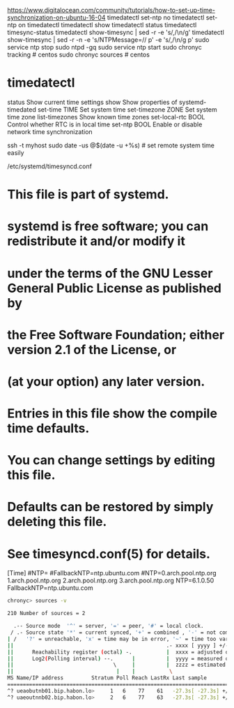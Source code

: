 https://www.digitalocean.com/community/tutorials/how-to-set-up-time-synchronization-on-ubuntu-16-04
timedatectl set-ntp no
timedatectl set-ntp on
timedatectl
timedatectl show
timedatectl status
timedatectl timesync-status
timedatectl show-timesync | sed -r -e 's/,/\n/g'
timedatectl show-timesync | sed -r -n -e 's/NTPMessage=// p' -e 's/,/\n/g p'
sudo service ntp stop
sudo ntpd -gq
sudo service ntp start
sudo chronyc tracking # centos
sudo chronyc sources  # centos

# timedatectl
  status                   Show current time settings
  show                     Show properties of systemd-timedated
  set-time TIME            Set system time
  set-timezone ZONE        Set system time zone
  list-timezones           Show known time zones
  set-local-rtc BOOL       Control whether RTC is in local time
  set-ntp BOOL             Enable or disable network time synchronization

ssh -t myhost sudo date -us @$(date -u +%s) # set remote system time easily


/etc/systemd/timesyncd.conf
#  This file is part of systemd.
#
#  systemd is free software; you can redistribute it and/or modify it
#  under the terms of the GNU Lesser General Public License as published by
#  the Free Software Foundation; either version 2.1 of the License, or
#  (at your option) any later version.
#
# Entries in this file show the compile time defaults.
# You can change settings by editing this file.
# Defaults can be restored by simply deleting this file.
#
# See timesyncd.conf(5) for details.

[Time]
#NTP=
#FallbackNTP=ntp.ubuntu.com
#NTP=0.arch.pool.ntp.org 1.arch.pool.ntp.org 2.arch.pool.ntp.org 3.arch.pool.ntp.org
NTP=6.1.0.50
FallbackNTP=ntp.ubuntu.com


```sh
chronyc> sources -v

210 Number of sources = 2

  .-- Source mode  '^' = server, '=' = peer, '#' = local clock.
 / .- Source state '*' = current synced, '+' = combined , '-' = not combined,
| /   '?' = unreachable, 'x' = time may be in error, '~' = time too variable.
||                                                 .- xxxx [ yyyy ] +/- zzzz
||      Reachability register (octal) -.           |  xxxx = adjusted offset,
||      Log2(Polling interval) --.      |          |  yyyy = measured offset,
||                                \     |          |  zzzz = estimated error.
||                                 |    |           \
MS Name/IP address         Stratum Poll Reach LastRx Last sample
===============================================================================
^? ueaobutnb01.bip.habon.lo>     1   6    77    61   -27.3s[ -27.3s] +/-  10.9s
^? uaeoutnnb02.bip.habon.lo>     2   6    77    63   -27.3s[ -27.3s] +/-  11.0s
```
